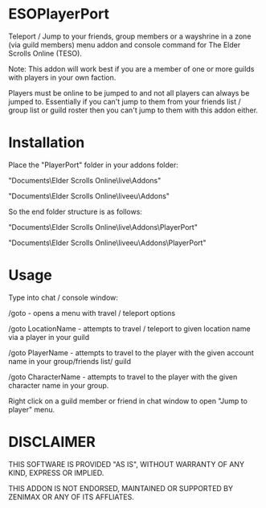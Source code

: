 ESOPlayerPort
=============

Teleport / Jump to your friends, group members or a wayshrine in a zone (via guild members) menu addon and console command for The Elder Scrolls Online (TESO). 

Note: This addon will work best if you are a member of one or more guilds with players in your own faction.

Players must be online to be jumped to and not all players can always be jumped to. Essentially if you can't jump to them from your friends list / group list or guild roster then you can't jump to them with this addon either.

Installation
=============

Place the "PlayerPort" folder in your addons folder:

"Documents\Elder Scrolls Online\live\Addons"

"Documents\Elder Scrolls Online\liveeu\Addons"

So the end folder structure is as follows:

"Documents\Elder Scrolls Online\live\Addons\PlayerPort"

"Documents\Elder Scrolls Online\liveeu\Addons\PlayerPort"


Usage
=============

Type into chat / console window:

/goto - opens a menu with travel / teleport options

/goto LocationName - attempts to travel / teleport to given location name via a player in your guild

/goto PlayerName - attempts to travel to the player with the given account name in your group/friends list/ guild

/goto CharacterName - attempts to travel to the player with the given character name in your group.

Right click on a guild member or friend in chat window to open "Jump to player" menu.

DISCLAIMER
=============
THIS SOFTWARE IS PROVIDED "AS IS", WITHOUT WARRANTY OF ANY KIND, EXPRESS OR IMPLIED.

THIS ADDON IS NOT ENDORSED, MAINTAINED OR SUPPORTED BY ZENIMAX OR ANY OF ITS AFFLIATES.
